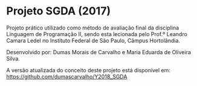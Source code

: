 # Projeto SGDA (2017)
Projeto prático utilizado como método de avaliação final da disciplina Linguagem de Programação II, sendo esta lecionada pelo Prof.º Leandro Camara Ledel no Instituto Federal de São Paulo, Câmpus Hortolândia.

Desenvolvido por: Dumas Morais de Carvalho e Maria Eduarda de Oliveira Silva.

A versão atualizada do conceito deste projeto está disponível em: https://github.com/dumascarvalho/Y2018_SGDA
